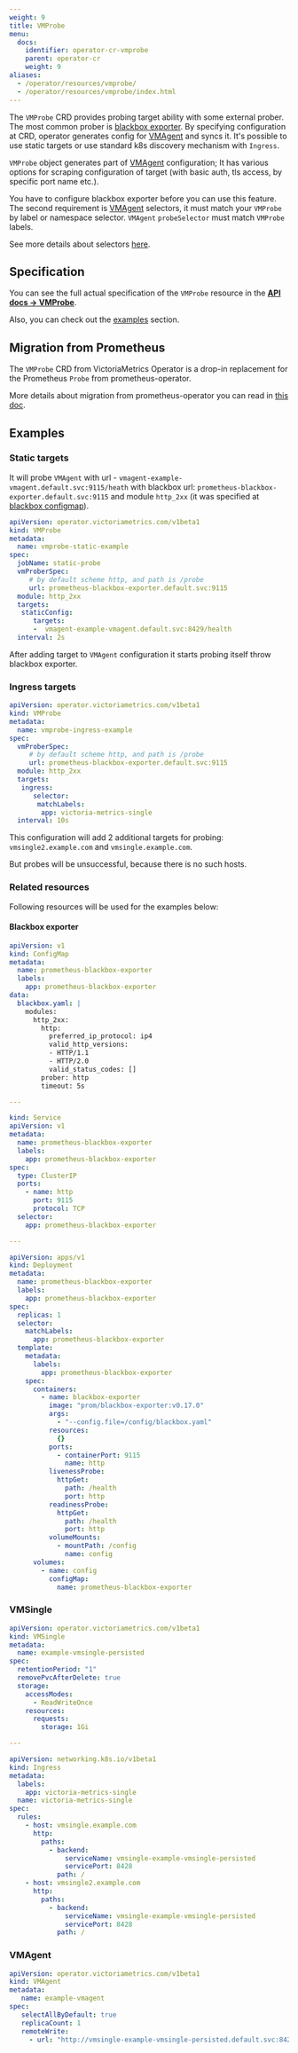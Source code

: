 ```yaml
---
weight: 9
title: VMProbe
menu:
  docs:
    identifier: operator-cr-vmprobe
    parent: operator-cr
    weight: 9
aliases:
  - /operator/resources/vmprobe/
  - /operator/resources/vmprobe/index.html
---
```

The `VMProbe` CRD provides probing target ability with some external prober. 
The most common prober is [blackbox exporter](https://github.com/prometheus/blackbox_exporter).
By specifying configuration at CRD, operator generates config for [VMAgent](https://docs.victoriametrics.com/vmagent)
and syncs it. It's possible to use static targets or use standard k8s discovery mechanism with `Ingress`.

`VMProbe` object generates part of [VMAgent](https://docs.victoriametrics.com/vmagent) configuration;
It has various options for scraping configuration of target (with basic auth, tls access, by specific port name etc.).

You have to configure blackbox exporter before you can use this feature. 
The second requirement is [VMAgent](https://docs.victoriametrics.com/operator/resources/vmagent) selectors,
it must match your `VMProbe` by label or namespace selector. `VMAgent` `probeSelector` must match `VMProbe` labels.

See more details about selectors [here](https://docs.victoriametrics.com/operator/resources/vmagent#scraping).

## Specification

You can see the full actual specification of the `VMProbe` resource in
the **[API docs -> VMProbe](https://docs.victoriametrics.com/operator/api#vmprobe)**.

Also, you can check out the [examples](#examples) section.

## Migration from Prometheus

The `VMProbe` CRD from VictoriaMetrics Operator is a drop-in replacement
for the Prometheus `Probe` from prometheus-operator.

More details about migration from prometheus-operator you can read in [this doc](https://docs.victoriametrics.com/operator/migration).

## Examples

### Static targets

It will probe `VMAgent` with url - `vmagent-example-vmagent.default.svc:9115/heath` with blackbox url:
`prometheus-blackbox-exporter.default.svc:9115` and module `http_2xx` 
(it was specified at [blackbox configmap](#blackbox-exporter)).

```yaml
apiVersion: operator.victoriametrics.com/v1beta1
kind: VMProbe
metadata:
  name: vmprobe-static-example
spec:
  jobName: static-probe
  vmProberSpec:
     # by default scheme http, and path is /probe
     url: prometheus-blackbox-exporter.default.svc:9115
  module: http_2xx
  targets:
   staticConfig: 
      targets:
      -  vmagent-example-vmagent.default.svc:8429/health
  interval: 2s 
```

After adding target to `VMAgent` configuration it starts probing itself throw blackbox exporter.

### Ingress targets

```yaml
apiVersion: operator.victoriametrics.com/v1beta1
kind: VMProbe
metadata:
  name: vmprobe-ingress-example
spec:
  vmProberSpec:
     # by default scheme http, and path is /probe
     url: prometheus-blackbox-exporter.default.svc:9115
  module: http_2xx
  targets:
   ingress: 
      selector:
       matchLabels:
        app: victoria-metrics-single
  interval: 10s
```

This configuration will add 2 additional targets for probing: `vmsingle2.example.com` and `vmsingle.example.com`.

But probes will be unsuccessful, because there is no such hosts.

### Related resources

Following resources will be used for the examples below:

#### Blackbox exporter

```yaml
apiVersion: v1
kind: ConfigMap
metadata:
  name: prometheus-blackbox-exporter
  labels:
    app: prometheus-blackbox-exporter
data:
  blackbox.yaml: |
    modules:
      http_2xx:
        http:
          preferred_ip_protocol: ip4
          valid_http_versions:
          - HTTP/1.1
          - HTTP/2.0
          valid_status_codes: []
        prober: http
        timeout: 5s

---

kind: Service
apiVersion: v1
metadata:
  name: prometheus-blackbox-exporter
  labels:
    app: prometheus-blackbox-exporter
spec:
  type: ClusterIP
  ports:
    - name: http
      port: 9115
      protocol: TCP
  selector:
    app: prometheus-blackbox-exporter

---

apiVersion: apps/v1
kind: Deployment
metadata:
  name: prometheus-blackbox-exporter
  labels:
    app: prometheus-blackbox-exporter
spec:
  replicas: 1
  selector:
    matchLabels:
      app: prometheus-blackbox-exporter
  template:
    metadata:
      labels:
        app: prometheus-blackbox-exporter
    spec:
      containers:
        - name: blackbox-exporter
          image: "prom/blackbox-exporter:v0.17.0"
          args:
            - "--config.file=/config/blackbox.yaml"
          resources:
            {}
          ports:
            - containerPort: 9115
              name: http
          livenessProbe:
            httpGet:
              path: /health
              port: http
          readinessProbe:
            httpGet:
              path: /health
              port: http
          volumeMounts:
            - mountPath: /config
              name: config
      volumes:
        - name: config
          configMap:
            name: prometheus-blackbox-exporter
```

### VMSingle

```yaml
apiVersion: operator.victoriametrics.com/v1beta1
kind: VMSingle
metadata:
  name: example-vmsingle-persisted
spec:
  retentionPeriod: "1"
  removePvcAfterDelete: true
  storage:
    accessModes:
      - ReadWriteOnce
    resources:
      requests:
        storage: 1Gi 

---

apiVersion: networking.k8s.io/v1beta1
kind: Ingress
metadata:
  labels:
    app: victoria-metrics-single
  name: victoria-metrics-single
spec:
  rules:
    - host: vmsingle.example.com
      http:
        paths:
          - backend:
              serviceName: vmsingle-example-vmsingle-persisted
              servicePort: 8428
            path: /
    - host: vmsingle2.example.com
      http:
        paths:
          - backend:
              serviceName: vmsingle-example-vmsingle-persisted
              servicePort: 8428
            path: /
```

### VMAgent

```yaml
apiVersion: operator.victoriametrics.com/v1beta1
kind: VMAgent
metadata:
   name: example-vmagent
spec:
   selectAllByDefault: true
   replicaCount: 1
   remoteWrite:
     - url: "http://vmsingle-example-vmsingle-persisted.default.svc:8429/api/v1/write"
```
